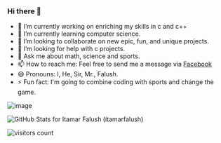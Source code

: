 ### Hi there 👋

- 🔭 I’m currently working on enriching my skills in c and c++
- 🌱 I’m currently learning computer science.
- 👯 I’m looking to collaborate on new epic, fun, and unique projects.
- 🤔 I’m looking for help with c projects.
- 💬 Ask me about math, science and sports.
- 📫 How to reach me: Feel free to send me a message via [Facebook](https://www.facebook.com/itamar.falush/)
- 😄 Pronouns: I, He, Sir, Mr., Falush.
- ⚡ Fun fact: I'm going to combine coding with sports and change the game.

![image](https://user-images.githubusercontent.com/96787878/147587775-efa561f1-c518-4913-ad05-ce87a180a95d.png)

<img src="https://github-readme-stats.vercel.app/api?username=itamarfalush&show_icons=true&icon_color=0366d6&bg_color=0d1117&text_color=ffffff&hide_title=false" alt="GitHub Stats for Itamar Falush (itamarfalush)">

![visitors count](https://komarev.com/ghpvc/?username=itamarfalush)
